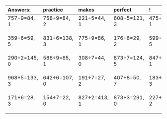 | Answers: | practice | makes | perfect | ! |
| :--- | :--- | :--- | :--- | :--- |
| 757÷9=84, 1 | 758÷9=84, 2 | 221÷5=44, 1 | 608÷5=121, 3 | 475÷6=79, 1 | 
|   |   |   |   |   | 
|   |   |   |   |   | 
|   |   |   |   |   | 
| 359÷6=59, 5 | 831÷6=138, 3 | 775÷9=86, 1 | 176÷6=29, 2 | 599÷6=99, 5 | 
|   |   |   |   |   | 
|   |   |   |   |   | 
|   |   |   |   |   | 
| 290÷2=145, 0 | 586÷9=65, 1 | 308÷7=44, 0 | 873÷7=124, 5 | 847÷3=282, 1 | 
|   |   |   |   |   | 
|   |   |   |   |   | 
|   |   |   |   |   | 
| 968÷5=193, 3 | 642÷6=107, 0 | 191÷7=27, 2 | 407÷8=50, 7 | 183÷4=45, 3 | 
|   |   |   |   |   | 
|   |   |   |   |   | 
|   |   |   |   |   | 
| 171÷6=28, 3 | 154÷7=22, 0 | 827÷2=413, 1 | 873÷3=291, 0 | 227÷9=25, 2 | 
|   |   |   |   |   | 
|   |   |   |   |   | 
|   |   |   |   |   | 
